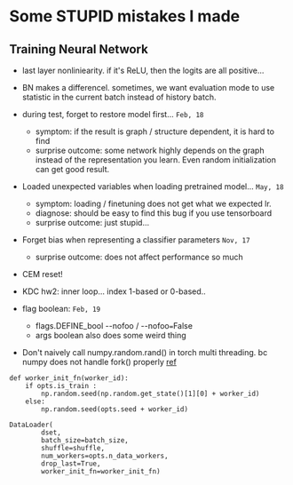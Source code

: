 # Some STUPID mistakes I made

## Training Neural Network
- last layer nonliniearity. if it's ReLU, then the logits are all positive...
- BN makes a differencel. sometimes, we want evaluation mode to use statistic in the current batch instead of history batch.
- during test, forget to restore model first... `Feb, 18`
    + symptom: if the result is graph / structure dependent, it is hard to find
    + surprise outcome: some network highly depends on the graph instead of the representation you learn. Even random initialization can get good result.
- Loaded unexpected variables when loading pretrained model... `May, 18`
    + symptom: loading / finetuning does not get what we expected lr. 
    + diagnose: should be easy to find this bug if you use tensorboard
    + surprise outcome: just stupid...
- Forget bias when representing a classifier parameters `Nov, 17`
    + surprise outcome: does not affect performance so much

- CEM reset!
- KDC hw2: inner loop... index 1-based or 0-based..

- flag boolean: `Feb, 19`
    + flags.DEFINE_bool --nofoo / --nofoo`=`False
    + args boolean also does some weird thing
- Don't naively call numpy.random.rand() in torch multi threading. bc numpy does not handle fork() properly [ref](https://github.com/pytorch/pytorch/issues/5059)
```
def worker_init_fn(worker_id):
    if opts.is_train :
        np.random.seed(np.random.get_state()[1][0] + worker_id)
    else:
        np.random.seed(opts.seed + worker_id)

DataLoader(
        dset,
        batch_size=batch_size,
        shuffle=shuffle,
        num_workers=opts.n_data_workers,
        drop_last=True,
        worker_init_fn=worker_init_fn)        
```